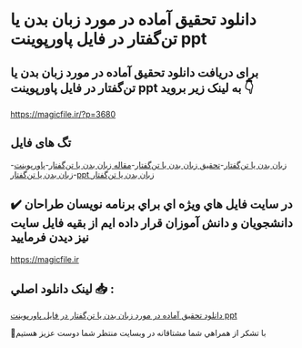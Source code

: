 # دانلود تحقیق آماده در مورد زبان بدن یا تن‌گفتار در فایل پاورپوینت ppt

## برای دریافت دانلود تحقیق آماده در مورد زبان بدن یا تن‌گفتار در فایل پاورپوینت ppt به لینک زیر بروید 👇

https://magicfile.ir/?p=3680

## تگ های فایل

-[زبان بدن یا تن‌گفتار](https://magicfile.ir/product/%d8%aa%d8%ad%d9%82%db%8c%d9%82-%d8%a2%d9%85%d8%a7%d8%af%d9%87-%d8%b2%d8%a8%d8%a7%d9%86-%d8%a8%d8%af%d9%86-%db%8c%d8%a7-%d8%aa%d9%86%da%af%d9%81%d8%aa%d8%a7%d8%b1-%d9%be%d8%a7%d9%88%d8%b1%d9%be%d9%88%db%8c%d9%86%d8%aa/)-[تحقیق زبان بدن یا تن‌گفتار](https://magicfile.ir/product/%d8%aa%d8%ad%d9%82%db%8c%d9%82-%d8%a2%d9%85%d8%a7%d8%af%d9%87-%d8%b2%d8%a8%d8%a7%d9%86-%d8%a8%d8%af%d9%86-%db%8c%d8%a7-%d8%aa%d9%86%da%af%d9%81%d8%aa%d8%a7%d8%b1-%d9%be%d8%a7%d9%88%d8%b1%d9%be%d9%88%db%8c%d9%86%d8%aa/)-[مقاله زبان بدن یا تن‌گفتار](https://magicfile.ir/product/%d8%aa%d8%ad%d9%82%db%8c%d9%82-%d8%a2%d9%85%d8%a7%d8%af%d9%87-%d8%b2%d8%a8%d8%a7%d9%86-%d8%a8%d8%af%d9%86-%db%8c%d8%a7-%d8%aa%d9%86%da%af%d9%81%d8%aa%d8%a7%d8%b1-%d9%be%d8%a7%d9%88%d8%b1%d9%be%d9%88%db%8c%d9%86%d8%aa/)-[پاورپوینت زبان بدن یا تن‌گفتار](https://magicfile.ir/product/%d8%aa%d8%ad%d9%82%db%8c%d9%82-%d8%a2%d9%85%d8%a7%d8%af%d9%87-%d8%b2%d8%a8%d8%a7%d9%86-%d8%a8%d8%af%d9%86-%db%8c%d8%a7-%d8%aa%d9%86%da%af%d9%81%d8%aa%d8%a7%d8%b1-%d9%be%d8%a7%d9%88%d8%b1%d9%be%d9%88%db%8c%d9%86%d8%aa/)-[ppt زبان بدن یا تن‌گفتار](https://magicfile.ir/product/%d8%aa%d8%ad%d9%82%db%8c%d9%82-%d8%a2%d9%85%d8%a7%d8%af%d9%87-%d8%b2%d8%a8%d8%a7%d9%86-%d8%a8%d8%af%d9%86-%db%8c%d8%a7-%d8%aa%d9%86%da%af%d9%81%d8%aa%d8%a7%d8%b1-%d9%be%d8%a7%d9%88%d8%b1%d9%be%d9%88%db%8c%d9%86%d8%aa/)

## ✔️ در سايت فايل هاي ويژه اي براي برنامه نويسان طراحان دانشجويان و دانش آموزان قرار داده ايم از بقيه فايل سايت نيز ديدن فرماييد

https://magicfile.ir


## لينک دانلود اصلي 📥 :

[دانلود تحقیق آماده در مورد زبان بدن یا تن‌گفتار در فایل پاورپوینت ppt](https://magicfile.ir/product/%d8%aa%d8%ad%d9%82%db%8c%d9%82-%d8%a2%d9%85%d8%a7%d8%af%d9%87-%d8%b2%d8%a8%d8%a7%d9%86-%d8%a8%d8%af%d9%86-%db%8c%d8%a7-%d8%aa%d9%86%da%af%d9%81%d8%aa%d8%a7%d8%b1-%d9%be%d8%a7%d9%88%d8%b1%d9%be%d9%88%db%8c%d9%86%d8%aa/) 


🙏با تشکر از همراهي شما مشتاقانه در وبسایت منتظر شما دوست عزیز هستیم

